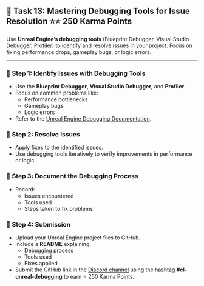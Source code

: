 ## 📑 Task 13: Mastering Debugging Tools for Issue Resolution ⭐⭐ 250 Karma Points  

Use **Unreal Engine’s debugging tools** (Blueprint Debugger, Visual Studio Debugger, Profiler) to identify and resolve issues in your project. Focus on fixing performance drops, gameplay bugs, or logic errors.  

---

### 📌 Step 1: Identify Issues with Debugging Tools  
- Use the **Blueprint Debugger**, **Visual Studio Debugger**, and **Profiler**.  
- Focus on common problems like:  
  - Performance bottlenecks  
  - Gameplay bugs  
  - Logic errors  
- Refer to the [Unreal Engine Debugging Documentation](https://docs.unrealengine.com/5.0/en-US/debugging-and-optimization-in-unreal-engine/).  

### 📌 Step 2: Resolve Issues  
- Apply fixes to the identified issues.  
- Use debugging tools iteratively to verify improvements in performance or logic.  

### 📌 Step 3: Document the Debugging Process  
- Record:  
  - Issues encountered  
  - Tools used  
  - Steps taken to fix problems  

### 📌 Step 4: Submission  
- Upload your Unreal Engine project files to GitHub.  
- Include a **README** explaining:  
  - Debugging process  
  - Tools used  
  - Fixes applied  
- Submit the GitHub link in the [Discord channel](https://discord.com/channels/771670169691881483/1315007911449071706) using the hashtag **#cl-unreal-debugging** to earn ⭐ 250 Karma Points.
